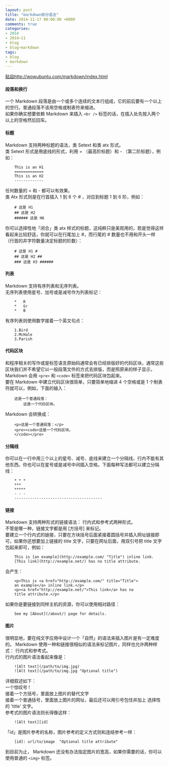 ```yaml
---
layout: post
title: "markdown部分语法"
date: 2014-11-17 00:00:00 +0800
comments: true
categories:
- 2014
- 2014~11
- blog
- blog~markdown
tags:
- blog
- markdown
---
```

[贴自http://wowubuntu.com/markdown/index.html](http://wowubuntu.com/markdown/index.html)
#### 段落和换行
一个 Markdown 段落是由一个或多个连续的文本行组成，它的前后要有一个以上的空行。普通段落不该用空格或制表符来缩进。  
如果你确实想要依赖 Markdown 来插入 `<br />` 标签的话，在插入处先按入两个以上的空格然后回车。  

#### 标题
Markdown 支持两种标题的语法，类 Setext 和类 atx 形式。  
类 Setext 形式是用底线的形式，利用 = （最高阶标题）和 - （第二阶标题），例如：
```
	This is an H1
	=============
	This is an H2
	-------------
```
任何数量的 = 和 - 都可以有效果。  
类 Atx 形式则是在行首插入 1 到 6 个 # ，对应到标题 1 到 6 阶，例如：
```
	# 这是 H1
	## 这是 H2
	###### 这是 H6
```
你可以选择性地「闭合」类 atx 样式的标题，这纯粹只是美观用的，若是觉得这样看起来比较舒适，你就可以在行尾加上 #，而行尾的 # 数量也不用和开头一样（行首的井字符数量决定标题的阶数）：
```
	# 这是 H1 #
	## 这是 H2 ##
	### 这是 H3 ######
```
<!--more-->
#### 列表
Markdown 支持有序列表和无序列表。  
无序列表使用星号、加号或是减号作为列表标记：
```
	*   R
	*   Gr
	*   B
```
有序列表则使用数字接着一个英文句点：
```
	1.Bird
	2.McHale
	3.Parish
```
#### 代码区块
和程序相关的写作或是标签语言原始码通常会有已经排版好的代码区块，通常这些区块我们并不希望它以一般段落文件的方式去排版，而是照原来的样子显示，Markdown 会用 `<pre>` 和 `<code>` 标签来把代码区块包起来。  
要在 Markdown 中建立代码区块很简单，只要简单地缩进 4 个空格或是 1 个制表符就可以，例如，下面的输入：
```
	这是一个普通段落：
		这是一个代码区块。
```
Markdown 会转换成：
```
	<p>这是一个普通段落：</p>
	<pre><code>这是一个代码区块。
	</code></pre>
```

#### 分隔线
你可以在一行中用三个以上的星号、减号、底线来建立一个分隔线，行内不能有其他东西。你也可以在星号或是减号中间插入空格。下面每种写法都可以建立分隔线：
```
	* * *
	***
	*****
	- - -
	---------------------------------------
```

#### 链接
Markdown 支持两种形式的链接语法： 行内式和参考式两种形式。  
不管是哪一种，链接文字都是用 [方括号] 来标记。  
要建立一个行内式的链接，只要在方块括号后面紧接着圆括号并插入网址链接即可，如果你还想要加上链接的 title 文字，只要在网址后面，用双引号把 title 文字包起来即可，例如：
```
	This is [an example](http://example.com/ "Title") inline link.
	[This link](http://example.net/) has no title attribute.
```
会产生：
```
	<p>This is <a href="http://example.com/" title="Title">
	an example</a> inline link.</p>
	<p><a href="http://example.net/">This link</a> has no
	title attribute.</p>
```
如果你是要链接到同样主机的资源，你可以使用相对路径：
```
	See my [About](/about/) page for details.
```

#### 图片
很明显地，要在纯文字应用中设计一个「自然」的语法来插入图片是有一定难度的。 
Markdown 使用一种和链接很相似的语法来标记图片，同样也允许两种样式： 行内式和参考式。  
行内式的图片语法看起来像是：
```
	![Alt text](/path/to/img.jpg)
	![Alt text](/path/to/img.jpg "Optional title")
```
详细叙述如下：  
    一个惊叹号 !  
    接着一个方括号，里面放上图片的替代文字  
    接着一个普通括号，里面放上图片的网址，最后还可以用引号包住并加上 选择性的 'title' 文字。  
参考式的图片语法则长得像这样：
```
	![Alt text][id]
```
「id」是图片参考的名称，图片参考的定义方式则和连结参考一样：  
```
	[id]: url/to/image  "Optional title attribute"
```
到目前为止， Markdown 还没有办法指定图片的宽高，如果你需要的话，你可以使用普通的 `<img>` 标签。


